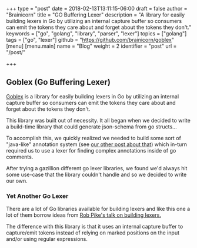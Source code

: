 +++
type = "post"
date = 2018-02-13T13:11:15-06:00
draft = false
author = "Brainicorn"
title = "GO Buffering Lexer"
description = "A library for easily building lexers in Go by utilizing an internal capture buffer so consumers can emit the tokens they care about and forget about the tokens they don't."
keywords = ["go", "golang", "library", "parser", "lexer"]
topics = ["golang"]
tags = ["go", "lexer"]
github = "https://github.com/brainicorn/goblex"
[menu]
  [menu.main]
     name = "Blog"
     weight = 2
     identifier = "post"
     url = "/post/"

+++

## Goblex (Go Buffering Lexer)

[Goblex](https://github.com/brainicorn/goblex) is a library for easily building lexers in Go by utilizing an internal capture buffer so consumers can emit the tokens they care about and forget about the tokens they don't.

This library was built out of necessity. It all began when we decided to write a build-time library that could generate json-schema from go structs...

To accomplish this, we quickly realized we needed to build some sort of "java-like" annotation system (see [our other post about that](/post/ganno)) which in-turn required us to use a lexer for finding complex annotations inside of go comments.

After trying a gazillion different go lexer libraries, we found we'd always hit some use-case that the library couldn't handle and so we decided to write our own.

### Yet Another Go Lexer ##
There are a lot of Go libraries available for building lexers and like this one a lot of them borrow
ideas from [Rob Pike's talk on building lexers.](https://www.youtube.com/watch?v=HxaD_trXwRE)

The difference with this library is that it uses an internal capture buffer to capture/emit tokens
instead of relying on marked positions on the input and/or using regular expressions.
